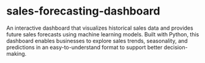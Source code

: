 # sales-forecasting-dashboard
An interactive dashboard that visualizes historical sales data and provides future sales forecasts using machine learning models. Built with Python, this dashboard enables businesses to explore sales trends, seasonality, and predictions in an easy-to-understand format to support better decision-making.

